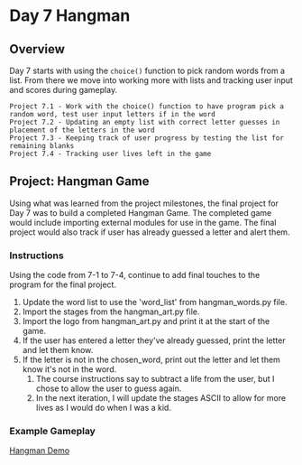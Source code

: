 # Day 7 Hangman

## Overview

Day 7 starts with using the `choice()` function to pick random words from a list. From there we move into working more with lists and tracking user input and scores during gameplay.

    Project 7.1 - Work with the choice() function to have program pick a random word, test user input letters if in the word
    Project 7.2 - Updating an empty list with correct letter guesses in placement of the letters in the word
    Project 7.3 - Keeping track of user progress by testing the list for remaining blanks
    Project 7.4 - Tracking user lives left in the game

## Project: Hangman Game

Using what was learned from the project milestones, the final project for Day 7 was to build a completed Hangman Game. The completed game would include importing external modules for use in the game. The final project would also track if user has already guessed a letter and alert them.

### Instructions

Using the code from 7-1 to 7-4, continue to add final touches to the program for the final project.

1. Update the word list to use the 'word_list' from hangman_words.py file.
2. Import the stages from the hangman_art.py file.
3. Import the logo from hangman_art.py and print it at the start of the game.
4. If the user has entered a letter they've already guessed, print the letter and let them know.
5. If the letter is not in the chosen_word, print out the letter and let them know it's not in the word.
   1. The course instructions say to subtract a life from the user, but I chose to allow the user to guess again.
   2. In the next iteration, I will update the stages ASCII to allow for more lives as I would do when I was a kid.

### Example Gameplay

[Hangman Demo](https://replit.com/@appbrewery/Day-7-Hangman-5-End?embed=1&output=1#main.py)
